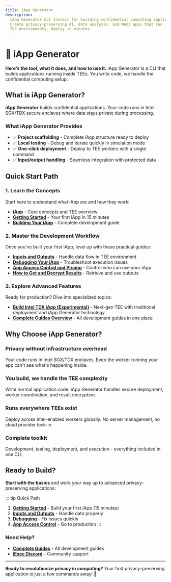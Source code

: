 ```yaml
---
title: iApp Generator
description:
  iApp Generator CLI toolkit for building confidential computing applications.
  Create privacy-preserving AI, data analysis, and Web3 apps that run in secure
  TEE environments. Deploy in minutes
---
```


# 🤖 iApp Generator

**Here's the tool, what it does, and how to use it.** iApp Generator is a CLI
that builds applications running inside TEEs. You write code, we handle the
confidential computing setup.

## What is iApp Generator?

**iApp Generator** builds confidential applications. Your code runs in Intel
SGX/TDX secure enclaves where data stays private during processing.

### What iApp Generator Provides

- ✅ **Project scaffolding** - Complete iApp structure ready to deploy
- ✅ **Local testing** - Debug and iterate quickly in simulation mode
- ✅ **One-click deployment** - Deploy to TEE workers with a single command
- ✅ **Input/output handling** - Seamless integration with protected data

## Quick Start Path

### 1. **Learn the Concepts**

Start here to understand what iApp are and how they work:

- **[iApp](/get-started/overview/iapp)** - Core concepts and TEE overview
- **[Getting Started](/references/iapp-generator/getting-started)** - Your first
  iApp in 15 minutes
- **[Building Your iApp](/references/iapp-generator/building-your-iexec-app)** -
  Complete development guide

### 2. **Master the Development Workflow**

Once you've built your first iApp, level up with these practical guides:

- **[Inputs and Outputs](/guides/build-iapp/inputs-and-outputs)** - Handle data
  flow in TEE environment
- **[Debugging Your iApp](/guides/build-iapp/debugging)** - Troubleshoot
  execution issues
- **[App Access Control and Pricing](/guides/build-iapp/manage-access)** -
  Control who can use your iApp
- **[How to Get and Decrypt Results](/guides/build-iapp/inputs-and-outputs)** -
  Retrieve and use outputs

### 3. **Explore Advanced Features**

Ready for production? Dive into specialized topics:

- **[Build Intel TDX iApp (Experimental)](/guides/build-iapp/advanced/build-your-first-tdx-iapp)** -
  Next-gen TEE with traditional deployment and iApp Generator technology
- **[Complete Guides Overview](/guides/build-iapp/build-&-test)** - All
  development guides in one place

## Why Choose iApp Generator?

### Privacy without infrastructure overhead

Your code runs in Intel SGX/TDX enclaves. Even the worker running your app can't
see what's happening inside.

### You build, we handle the TEE complexity

Write normal application code. iApp Generator handles secure deployment, worker
coordination, and result encryption.

### Runs everywhere TEEs exist

Deploy across Intel-enabled workers globally. No server management, no cloud
provider lock-in.

### Complete toolkit

Development, testing, deployment, and execution - everything included in one
CLI.

## Ready to Build?

**Start with the basics** and work your way up to advanced privacy-preserving
applications:

::: tip Quick Path

1. **[Getting Started](/references/iapp-generator/getting-started)** - Build
   your first iApp (15 minutes)
2. **[Inputs and Outputs](/guides/build-iapp/inputs-and-outputs)** - Handle data
   properly
3. **[Debugging](/guides/build-iapp/debugging)** - Fix issues quickly
4. **[App Access Control](/guides/build-iapp/manage-access)** - Go to production
   :::

### Need Help?

- **[Complete Guides](/guides/build-iapp/build-&-test)** - All development
  guides
- **[iExec Discord](https://discord.com/invite/pbt9m98wnU)** - Community support

---

**Ready to revolutionize privacy in computing?** Your first privacy-preserving
application is just a few commands away! 🚀
